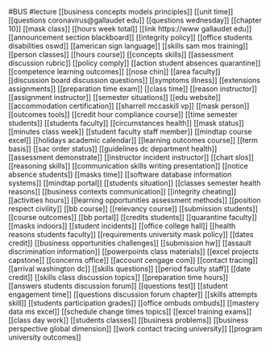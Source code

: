 #BUS
#lecture
[[business concepts models principles]]
[[unit time]]
[[questions coronavirus@gallaudet edu]]
[[questions wednesday]]
[[chapter 10]]
[[mask class]]
[[hours week total]]
[[link https://www gallaudet edu]]
[[announcement section blackboard]]
[[integrity policy]]
[[office students disabilities oswd]]
[[american sign language]]
[[skills sam mos training]]
[[person classes]]
[[hours course]]
[[concepts skills]]
[[assessment discussion rubric]]
[[policy comply]]
[[action student absences quarantine]]
[[competence learning outcomes]]
[[nose chin]]
[[area faculty]]
[[discussion board discussion questions]]
[[symptoms illness]]
[[extensions assignments]]
[[preparation time exam]]
[[class time]]
[[reason instructor]]
[[assignment instructor]]
[[semester situations]]
[[edu website]]
[[accommodation certification]]
[[sharrell mccaskill vp]]
[[mask person]]
[[outcomes tools]]
[[credit hour compliance course]]
[[time semester students]]
[[students faculty]]
[[circumstances health]]
[[mask status]]
[[minutes class week]]
[[student faculty staff member]]
[[mindtap course excel]]
[[holidays academic calendar]]
[[learning outcomes course]]
[[term basis]]
[[sac order status]]
[[guidelines dc department health]]
[[assessment demonstrate]]
[[instructor incident instructor]]
[[chart slos]]
[[reasoning skills]]
[[communication skills writing presentation]]
[[notice absence students]]
[[masks time]]
[[software database information systems]]
[[mindtap portal]]
[[students situation]]
[[classes semester health reasons]]
[[business contexts communication]]
[[integrity cheating]]
[[activities hours]]
[[learning opportunities assessment methods]]
[[position respect civility]]
[[bb course]]
[[relevancy course]]
[[submission students]]
[[course outcomes]]
[[bb portal]]
[[credits students]]
[[quarantine faculty]]
[[masks indoors]]
[[student incidents]]
[[office college hall]]
[[health reasons students faculty]]
[[requirements university mask policy]]
[[dates credit]]
[[business opportunities challenges]]
[[submission hw]]
[[assault discrimination information]]
[[powerpoints class materials]]
[[excel projects capstone]]
[[concerns office]]
[[account cengage com]]
[[contact tracing]]
[[arrival washington dc]]
[[skills questions]]
[[period faculty staff]]
[[date credit]]
[[skills class discussion topics]]
[[preparation time hours]]
[[answers students discussion forum]]
[[questions test]]
[[student engagement time]]
[[questions discussion forum chapter]]
[[skills attempts skill]]
[[students participation grades]]
[[office ombuds ombuds]]
[[mastery data ms excel]]
[[schedule change times topics]]
[[excel training exams]]
[[class day work]]
[[students classes]]
[[business problems]]
[[business perspective global dimension]]
[[work contact tracing university]]
[[program university outcomes]]
